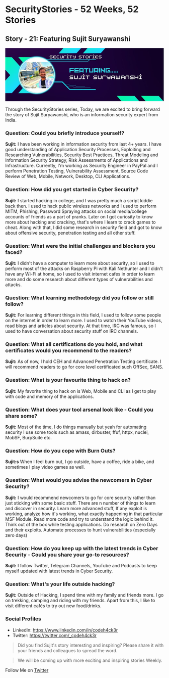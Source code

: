 # SecurityStories - 52 Weeks, 52 Stories

## Story - 21: Featuring **Sujit Suryawanshi** 

![Sujit Suryawanshi](../media/sujit-suryawanshi.jpg)

Through the SecurityStories series, Today, we are excited to bring forward the story of Sujit Suryawanshi, who is an information security expert from India.

### **Question:** Could you briefly introduce yourself? 

**Sujit:** I have been working in information security from last 4+ years. I have good understanding of Application Security Processes, Exploiting and Researching Vulnerabilities, Security Best Practices, Threat Modeling and Information Security Strategy, Risk Assessments of Applications and Infrastructure. Currently, I'm working as Security Engineer in PayPal and I perform Penetration Testing, Vulnerability Assessment, Source Code Review of Web, Mobile, Network, Desktop, CLI Applications.


### **Question:** How did you get started in Cyber Security?

**Sujit:** I started hacking in college, and I was pretty much a script kiddie back then. I used to hack public wireless networks and I used to perform MITM, Phishing, Password Spraying attacks on social media/college accounts of friends as a part of pranks. Later on I got curiosity to know more about hacking and cracking, that's where I learn to crack games to cheat. Along with that, I did some research in security field and got to know about offensive security, penetration testing and all other stuff. 


### **Question:** What were the initial challenges and blockers you faced? 

**Sujit:** I didn't have a computer to learn more about security, so I used to perform most of the attacks on Raspberry Pi with Kali Nethunter and I didn't have any Wi-Fi at home, so I used to visit internet cafes in order to learn more and do some research about different types of vulnerabilities and attacks.


### **Question:** What learning methodology did you follow or still follow? 
**Sujit:** For learning different things in this field, I used to follow some people on the internet in order to learn more. I used to watch their YouTube videos, read blogs and articles about security. At that time, IRC was famous, so I used to have conversation about security stuff on IRC channels.


### **Question:** What all certifications do you hold, and what certificates would you recommend to the readers? 

**Sujit:** As of now, I hold CEH and Advanced Penetration Testing certificate. I will recommend readers to go for core level certificated such OffSec, SANS.


### **Question:** What is your favourite thing to hack on?

**Sujit:** My favorite thing to hack on is Web, Mobile and CLI as I get to play with code and memory of the applications.



### **Question:** What does your tool arsenal look like - Could you share some?

**Sujit:** Most of the time, I do things manually but yeah for automating security I use some tools such as amass, dirbuster, ffuf, httpx, nuclei, MobSF, BurpSuite etc.


### **Question:** How do you cope with Burn Outs?

**Sujit:s** When I feel burn out, I go outside, have a coffee, ride a bike, and sometimes I play video games as well.

### **Question:** What would you advise the newcomers in Cyber Security?
**Sujit:**  I would recommend newcomers to go for core security rather than just sticking with some basic stuff. There are n number of things to learn and discover in security. Learn more advanced stuff, If any exploit is working, analyze how it's working, what exactly happening in that particular MSF Module. Read more code and try to understand the logic behind it. Think out of the box while testing applications. Do research on Zero Days and their exploits. Automate processes to hunt vulnerabilities (especially zero days)


### **Question:** How do you keep up with the latest trends in Cyber Security - Could you share your go-to resources? 

**Sujit:** I follow Twitter, Telegram Channels, YouTube and Podcasts to keep myself updated with latest trends in Cyber Security. 


### **Question:** What's your life outside hacking?

**Sujit:** Outside of Hacking, I spend time with my family and friends more. I go on trekking, camping and riding with my friends. Apart from this, I like to visit different cafés to try out new food/drinks.


### Social Profiles

- LinkedIn: https://www.linkedin.com/in/codeh4ck3r
- Twitter: https://twitter.com/_codeh4ck3r



> Did you find Sujit's story interesting and inspiring? Please share it with your friends and colleagues to spread the word. 

> We will be coming up with more exciting and inspiring stories Weekly.

Follow Me on [Twitter](https://www.twitter.com/harshbothra_)